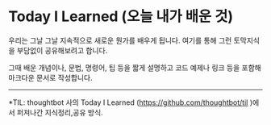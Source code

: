Today I Learned (오늘 내가 배운 것)
===

우리는 그날 그날 지속적으로 새로운 뭔가를 배우게 됩니다. 여기를 통해 그런 토막지식을 부담없이 공유해보려고 합니다.

그때 배운 개념이나, 문법, 명령어, 팁 등을 짧게 설명하고 코드 예제나 링크 등을 포함해 마크다운 문서로 작성합니다.

----

*TIL: thoughtbot 사의 Today I Learned (https://github.com/thoughtbot/til )에서 퍼져나간 지식정리,공유 방식.
